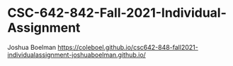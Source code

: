 # CSC-642-842-Fall-2021-Individual-Assignment
Joshua Boelman
https://coleboel.github.io/csc642-848-fall2021-individualassignment-joshuaboelman.github.io/
